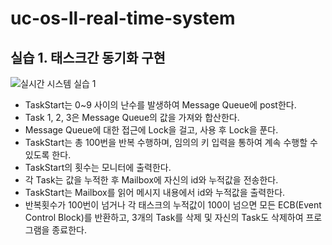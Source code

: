 # uc-os-ll-real-time-system

## 실습 1. 태스크간 동기화 구현

![실시간 시스템 실습 1](https://user-images.githubusercontent.com/41102293/95830503-b93abf80-0d72-11eb-96b8-9a6f291ec7ec.png)

* TaskStart는 0~9 사이의 난수를 발생하여 Message Queue에 post한다.
* Task 1, 2, 3은 Message Queue의 값을 가져와 합산한다.
* Message Queue에 대한 접근에 Lock을 걸고, 사용 후 Lock을 푼다.
* TaskStart는 총 100번을 반복 수행하며, 임의의 키 입력을 통하여 계속 수행할 수 있도록 한다.
* TaskStart의 횟수는 모니터에 출력한다.
* 각 Task는 값을 누적한 후 Mailbox에 자신의 id와 누적값을 전송한다.
* TaskStart는 Mailbox를 읽어 메시지 내용에서 id와 누적값을 출력한다.
* 반복횟수가 100번이 넘거나 각 태스크의 누적값이 100이 넘으면 모든 ECB(Event Control Block)를 반환하고, 3개의 Task를 삭제 및 자신의 Task도 삭제하여 프로그램을 종료한다.


